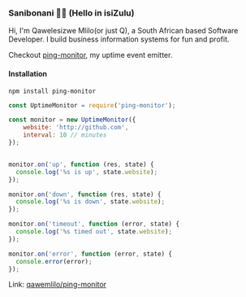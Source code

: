 ### Sanibonani 👋🏾 (Hello in isiZulu)

Hi, I'm Qawelesizwe Mlilo(or just Q), a South African based Software Developer. I build business information systems for fun and profit.

Checkout [ping-monitor](https://github.com/qawemlilo/ping-monitor), my uptime event emitter.


#### Installation 

```
npm install ping-monitor
```

```javascript
const UptimeMonitor = require('ping-monitor');

const monitor = new UptimeMonitor({
    website: 'http://github.com',
    interval: 10 // minutes
});


monitor.on('up', function (res, state) {
  console.log('%s is up', state.website);
});

monitor.on('down', function (res, state) {
  console.log('%s is down', state.website);
});

monitor.on('timeout', function (error, state) {
  console.log('%s timed out', state.website);
});

monitor.on('error', function (error, state) {
  console.error(error);
});
```

Link: [qawemlilo/ping-monitor](https://github.com/qawemlilo/ping-monitor)

